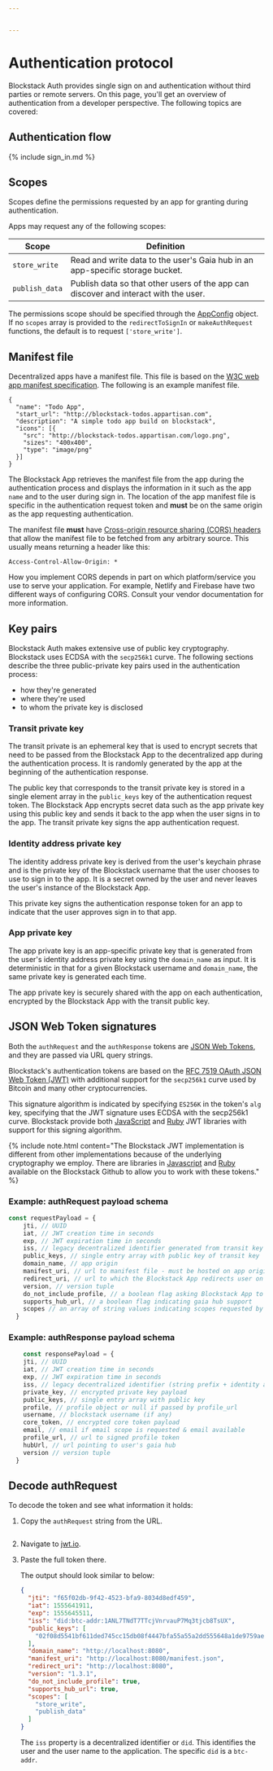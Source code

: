 ```yaml
---


---
```


# Authentication protocol
Blockstack Auth provides single sign on and authentication without third parties or remote servers. On this page, you'll get an overview of authentication from a developer perspective. The following topics are covered:

## Authentication flow

{% include sign_in.md %}

## Scopes

Scopes define the permissions requested by an app for granting during authentication.

Apps may request any of the following scopes:

| Scope          | Definition                                                                           |
| -------------- | ------------------------------------------------------------------------------------ |
| `store_write`  | Read and write data to the user's Gaia hub in an app-specific storage bucket.        |
| `publish_data` | Publish data so that other users of the app can discover and interact with the user. |                                          |

The permissions scope should be specified through the <a href="https://blockstack.github.io/blockstack.js/classes/appconfig.html" target="\_blank">AppConfig</a> object. If no `scopes` array is provided to the `redirectToSignIn` or `makeAuthRequest`
functions, the default is to request `['store_write']`.

## Manifest file

Decentralized apps have a manifest file. This file is based on the [W3C web app manifest specification](https://w3c.github.io/manifest/). The following is an example manifest file.

```
{
  "name": "Todo App",
  "start_url": "http://blockstack-todos.appartisan.com",
  "description": "A simple todo app build on blockstack",
  "icons": [{
    "src": "http://blockstack-todos.appartisan.com/logo.png",
    "sizes": "400x400",
    "type": "image/png"
  }]
}
```

The Blockstack App retrieves the manifest file from the app during the
authentication process and displays the information in it such as the
app `name` and to the user during sign in. The location of the app manifest file is specific
in the authentication request token and **must** be on the same origin as the app
requesting authentication.

The manifest file **must** have [Cross-origin resource sharing (CORS) headers](https://en.wikipedia.org/wiki/Cross-origin_resource_sharing) that allow the manifest file to be fetched from any arbitrary source. This usually means returning a header like this:

```
Access-Control-Allow-Origin: *
```

How you implement CORS depends in part on which platform/service you use to serve your application. For example, Netlify and Firebase have two different ways of configuring CORS. Consult your vendor documentation for more information.

## Key pairs

Blockstack Auth makes extensive use of public key cryptography. Blockstack uses ECDSA with the `secp256k1` curve. The following sections describe the three public-private key pairs used in the authentication process:

* how they're generated
* where they're used
* to whom the private key is disclosed

### Transit private key

The transit private is an ephemeral key that is used to encrypt secrets that
need to be passed from the Blockstack App to the decentralized app during the
authentication process. It is randomly generated by the app at the beginning of
the authentication response.

The public key that corresponds to the transit private key is stored in a single
element array in the `public_keys` key of the authentication request token. The
Blockstack App encrypts secret data such as the app private key using this
public key and sends it back to the app when the user signs in to the app. The
transit private key signs the app authentication request.

### Identity address private key

The identity address private key is derived from the user's keychain phrase and
is the private key of the Blockstack username that the user chooses to use to sign in
to the app. It is a secret owned by the user and never leaves the user's
instance of the Blockstack App.

This private key signs the authentication response token for an app to indicate that the user approves sign in to that app.

### App private key

The app private key is an app-specific private key that is generated from the
user's identity address private key using the `domain_name` as input. It is
deterministic in that for a given Blockstack username and `domain_name`, the same
private key is generated each time.

The app private key is securely shared with the app on each authentication, encrypted by the Blockstack App with the transit public key.

## JSON Web Token signatures

Both the `authRequest` and the `authResponse` tokens are [JSON Web Tokens](https://jwt.io/), and they are passed via URL query strings.

Blockstack's authentication tokens are based on the [RFC 7519 OAuth JSON Web Token (JWT)](https://tools.ietf.org/html/rfc7519)
with additional support for the `secp256k1` curve used by Bitcoin and many other
cryptocurrencies.

This signature algorithm is indicated by specifying `ES256K` in the token's
`alg` key, specifying that the JWT signature uses ECDSA with the secp256k1
curve. Blockstack provide both [JavaScript](https://github.com/blockstack/jsontokens-js)
and
[Ruby](https://github.com/blockstack/ruby-jwt-blockstack/tree/ruby-jwt-blockstack)
JWT libraries with support for this signing algorithm.


{% include note.html content="The Blockstack JWT implementation is different from other implementations because of the underlying cryptography we employ. There are libraries in <a href='https://github.com/blockstack/jsontokens-js'>Javascript</a> and <a href='https://github.com/blockstack/ruby-jwt-blockstack'>Ruby</a> available on the Blockstack Github to allow you to work with these tokens." %}

### Example: authRequest payload schema

``` JavaScript
const requestPayload = {
    jti, // UUID
    iat, // JWT creation time in seconds
    exp, // JWT expiration time in seconds
    iss, // legacy decentralized identifier generated from transit key
    public_keys, // single entry array with public key of transit key
    domain_name, // app origin
    manifest_uri, // url to manifest file - must be hosted on app origin
    redirect_uri, // url to which the Blockstack App redirects user on auth approval - must be hosted on app origin
    version, // version tuple
    do_not_include_profile, // a boolean flag asking Blockstack App to send profile url instead of profile object
    supports_hub_url, // a boolean flag indicating gaia hub support
    scopes // an array of string values indicating scopes requested by the app
  }
```


### Example: authResponse payload schema

```JavaScript
    const responsePayload = {
    jti, // UUID
    iat, // JWT creation time in seconds
    exp, // JWT expiration time in seconds
    iss, // legacy decentralized identifier (string prefix + identity address) - this uniquely identifies the user
    private_key, // encrypted private key payload
    public_keys, // single entry array with public key
    profile, // profile object or null if passed by profile_url
    username, // blockstack username (if any)
    core_token, // encrypted core token payload
    email, // email if email scope is requested & email available
    profile_url, // url to signed profile token
    hubUrl, // url pointing to user's gaia hub
    version // version tuple
  }
```

## Decode authRequest

To decode the token and see what information it holds:

1. Copy the `authRequest` string from the URL.

   <img src="{{site.baseurl}}/develop/images/copy-authRequest.png" alt="" />

2. Navigate to [jwt.io](https://jwt.io/).
3. Paste the full token there.

    The output should look similar to below:

    ```json
    {
      "jti": "f65f02db-9f42-4523-bfa9-8034d8edf459",
      "iat": 1555641911,
      "exp": 1555645511,
      "iss": "did:btc-addr:1ANL7TNdT7TTcjVnrvauP7Mq3tjcb8TsUX",
      "public_keys": [
        "02f08d5541bf611ded745cc15db08f4447bfa55a55a2dd555648a1de9759aea5f9"
      ],
      "domain_name": "http://localhost:8080",
      "manifest_uri": "http://localhost:8080/manifest.json",
      "redirect_uri": "http://localhost:8080",
      "version": "1.3.1",
      "do_not_include_profile": true,
      "supports_hub_url": true,
      "scopes": [
        "store_write",
        "publish_data"
      ]
    }
    ```

    The `iss` property is a decentralized identifier or `did`. This identifies the user and the user name to the application. The specific `did` is a `btc-addr`.
